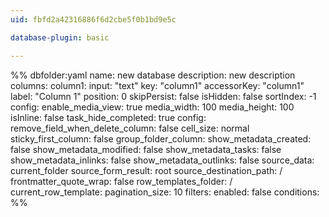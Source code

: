 ```yaml
---
uid: fbfd2a42316886f6d2cbe5f0b1bd9e5c

database-plugin: basic

---
```


%% dbfolder:yaml
name: new database
description: new description
columns:
  column1:
    input: "text"
    key: "column1"
    accessorKey: "column1"
    label: "Column 1"
    position: 0
    skipPersist: false
    isHidden: false
    sortIndex: -1
    config:
      enable_media_view: true
      media_width: 100
      media_height: 100
      isInline: false
      task_hide_completed: true
config:
  remove_field_when_delete_column: false
  cell_size: normal
  sticky_first_column: false
  group_folder_column: 
  show_metadata_created: false
  show_metadata_modified: false
  show_metadata_tasks: false
  show_metadata_inlinks: false
  show_metadata_outlinks: false
  source_data: current_folder
  source_form_result: root
  source_destination_path: /
  frontmatter_quote_wrap: false
  row_templates_folder: /
  current_row_template: 
  pagination_size: 10
filters:
  enabled: false
  conditions:
%%